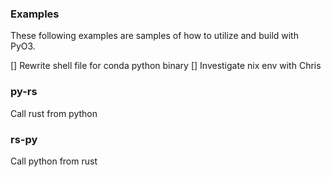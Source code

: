 ### Examples

These following examples are samples of how to utilize and build with PyO3. 

[] Rewrite shell file for conda python binary 
[] Investigate nix env with Chris

### py-rs 

Call rust from python

### rs-py

Call python from rust
